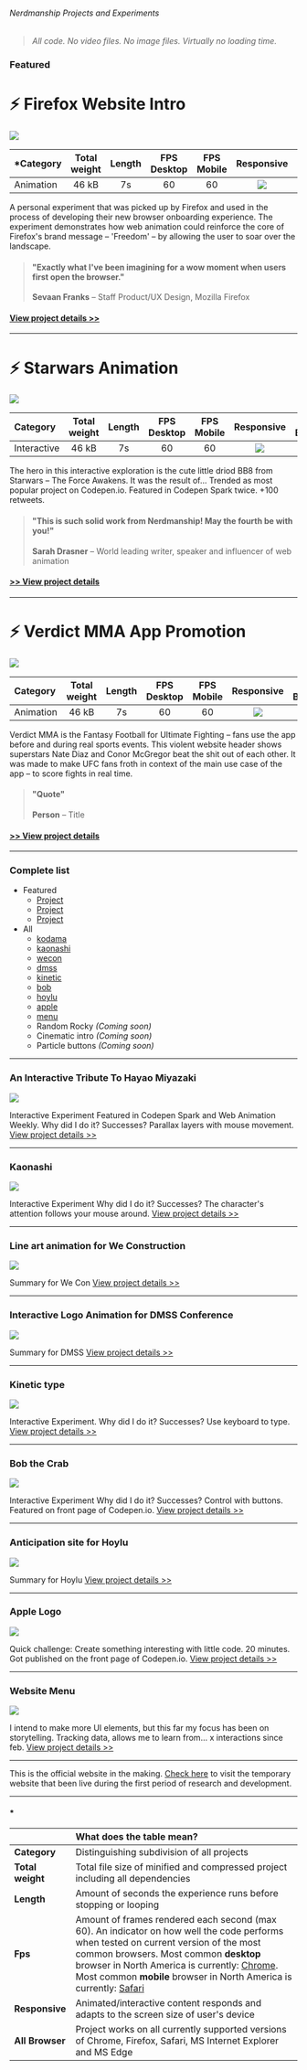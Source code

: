 [placeholder]: https://carrrs.com/wp-content/uploads/2015/04/placeholder-1000x400.png  "Placeholder"

[firefox_animation]: http://s.codepen.io/nerdmanship/debug/rrrajP
[firefox_details]: /pages/firefox.html
[firefox_img]: /assets/images/projects/firefox.png

[bb8_animation]: https://nerdmanship.github.io/bb8/dist/
[bb8_details]: /assets/markdown/bb8.md
[bb8_img]: /assets/images/projects/bb8.png

[verdict_details]: /pages/verdict.html
[verdict_img]: /assets/images/projects/verdict.png

[wecon]: https://nerdmanship.github.io/WeCon/dist/
[wecon_img]: /assets/images/projects/wecon.png
[dmss]: https://nerdmanship.github.io/DMSS-Logo-animation/dist/
[dmss_img]: /assets/images/projects/dmss.png
[hoylu]: https://nerdmanship.github.io/hoylu/
[hoylu_img]: /assets/images/projects/hoylu.png
[kaonashi]: http://codepen.io/nerdmanship/full/RpoYOL/
[kaonashi_img]: /assets/images/projects/kaonashi.png
[kodama]: https://nerdmanship.github.io/kodamaProject/dist/
[kodama_img]: /assets/images/projects/kodama.png
[kinetic]: http://s.codepen.io/nerdmanship/debug/WGzGVy
[kinetic_img]: /assets/images/projects/kinetic.png
[bob]: http://s.codepen.io/nerdmanship/debug/YqdgvG
[bob_img]: /assets/images/projects/bob.png
[menu]: http://s.codepen.io/nerdmanship/debug/YNEggb
[menu_img]: /assets/images/projects/menu.png
[apple]: http://codepen.io/nerdmanship/full/dNRbvQ/
[apple_img]: /assets/images/projects/apple.png

[no]: /assets/images/projects/no.png
[yes]: /assets/images/projects/yes.png

###### Nerdmanship Projects and Experiments

> *All code. No video files. No image files. Virtually no loading time.*


### Featured




# ⚡️ Firefox Website Intro

![][firefox_img]

| *Category | Total weight | Length | FPS Desktop | FPS Mobile | Responsive | All Browsers |
| :-------- | :-----: | :-----: | :-----: | :-----: |  :-----: | :-----: |
| Animation | 46 kB | 7s | 60 | 60 | ![][yes] | ![][yes] |

A personal experiment that was picked up by Firefox and used in the process of developing their new browser onboarding experience. The experiment demonstrates how web animation could reinforce the core of Firefox's brand message – 'Freedom' – by allowing the user to soar over the landscape.

> #### "Exactly what I've been imagining for a wow moment when users first open the browser."
> **Sevaan Franks** – Staff Product/UX Design, Mozilla Firefox

#### [View project details >>][firefox_details]




---




# ⚡️ Starwars Animation

![][bb8_img]

| Category | Total weight | Length | FPS Desktop | FPS Mobile | Responsive | All Browsers* |
| :-------- | :-----: | :-----: | :-----: | :-----: |  :-----: | :-----: |
| Interactive | 46 kB | 7s | 60 | 60 | ![][yes] | ![][yes] |

The hero in this interactive exploration is the cute little driod BB8 from Starwars – The Force Awakens. It was the result of...  Trended as most popular project on Codepen.io. Featured in Codepen Spark twice. +100 retweets.

> #### "This is such solid work from Nerdmanship! May the fourth be with you!"
> **Sarah Drasner** – World leading writer, speaker and influencer of web animation

#### [>> View project details][bb8_details]




---




# ⚡️ Verdict MMA App Promotion

![][verdict_img]

| Category | Total weight | Length | FPS Desktop | FPS Mobile | Responsive | All Browsers* |
| :-------- | :-----: | :-----: | :-----: | :-----: |  :-----: | :-----: |
| Animation | 46 kB | 7s | 60 | 60 | ![][yes] | ![][yes] |

Verdict MMA is the Fantasy Football for Ultimate Fighting – fans use the app before and during real sports events. This violent website header shows superstars Nate Diaz and Conor McGregor beat the shit out of each other. It was made to make UFC fans froth in context of the main use case of the app – to score fights in real time.

> #### "Quote"
> **Person** – Title

#### [>> View project details][verdict_details]




---



### Complete list

* Featured
  * [Project]()
  * [Project]()
  * [Project]()
* All
  * [kodama][kodama]
  * [kaonashi](#kaonashi)
  * [wecon][wecon]
  * [dmss][dmss]
  * [kinetic][kinetic]
  * [bob][bob]
  * [hoylu][hoylu]
  * [apple][apple]
  * [menu][menu]
  * Random Rocky *(Coming soon)*
  * Cinematic intro *(Coming soon)*
  * Particle buttons *(Coming soon)*



---



### An Interactive Tribute To Hayao Miyazaki

![][kodama_img]

Interactive Experiment Featured in Codepen Spark and Web Animation Weekly. Why did I do it? Successes? Parallax layers with mouse movement. [View project details >>][kodama]



---



### Kaonashi

![][kaonashi_img]

Interactive Experiment Why did I do it? Successes? The character's attention follows your mouse around. [View project details >>][kaonashi]



---



### Line art animation for We Construction

![][wecon_img]

Summary for We Con [View project details >>][wecon]




---




### Interactive Logo Animation for DMSS Conference

![][dmss_img]

Summary for DMSS [View project details >>][dmss]




---





### Kinetic type

![][kinetic_img]

Interactive Experiment. Why did I do it? Successes? Use keyboard to type. [View project details >>][kinetic]



---



### Bob the Crab

![][bob_img]

Interactive Experiment Why did I do it? Successes? Control with buttons. Featured on front page of Codepen.io. [View project details >>][bob]



---



### Anticipation site for Hoylu

![][hoylu_img]

Summary for Hoylu [View project details >>][hoylu]



---



### Apple Logo

![][apple_img]

Quick challenge: Create something interesting with little code. 20 minutes. Got published on the front page of Codepen.io. [View project details >>][apple]



---



### Website Menu

![][menu_img]

I intend to make more UI elements, but this far my focus has been on storytelling. Tracking data, allows me to learn from... x interactions since feb. [View project details >>][menu]




---



This is the official website in the making. [Check here](https://nerdmanship.github.io/nerdmanship/) to visit the temporary website that been live during the first period of research and development.

---

#### *

|  | **What does the table mean?** |
| :-------- | :----- |
| **Category** | Distinguishing subdivision of all projects |
| **Total weight** | Total file size of minified and compressed project including all dependencies |
| **Length** | Amount of seconds the experience runs before stopping or looping |
| **Fps** | Amount of frames rendered each second (max 60). An indicator on how well the code performs when tested on current version of the most common browsers. Most common **desktop** browser in North America is currently: [Chrome](http://gs.statcounter.com/browser-market-share/desktop/north-america/#monthly-201604-201704). Most common **mobile** browser in North America is currently: [Safari](http://gs.statcounter.com/browser-market-share/mobile/north-america/#monthly-201604-201704) |
| **Responsive** | Animated/interactive content responds and adapts to the screen size of user's device |
| **All Browser** | Project works on all currently supported versions of Chrome, Firefox, Safari, MS Internet Explorer and MS Edge |

